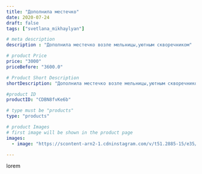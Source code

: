 ```yaml
---
title: "Дополнила местечко"
date: 2020-07-24
draft: false
tags: ["svetlana_mikhaylyan"]

# meta description
description : "Дополнила местечко возле мельницы,уютным скворечником"

# product Price
price: "3000"
priceBefore: "3600.0"

# Product Short Description
shortDescription: "Дополнила местечко возле мельницы,уютным скворечником"

#product ID
productID: "CDBN8fvKe6b"

# type must be "products"
type: "products"

# product Images
# first image will be shown in the product page
images:
  - image: "https://scontent-arn2-1.cdninstagram.com/v/t51.2885-15/e35/116046295_654395532088058_8360058099906249827_n.jpg?se=7&tp=1&_nc_ht=scontent-arn2-1.cdninstagram.com&_nc_cat=102&_nc_ohc=ghpDiaJxB78AX_NvWNo&oh=34c002803ed3398707bbeb7aaba72066&oe=607539E1&ig_cache_key=MjM2MDIyOTAxMTU2OTM3MjgyNw%3D%3D.2"

---
```

lorem
